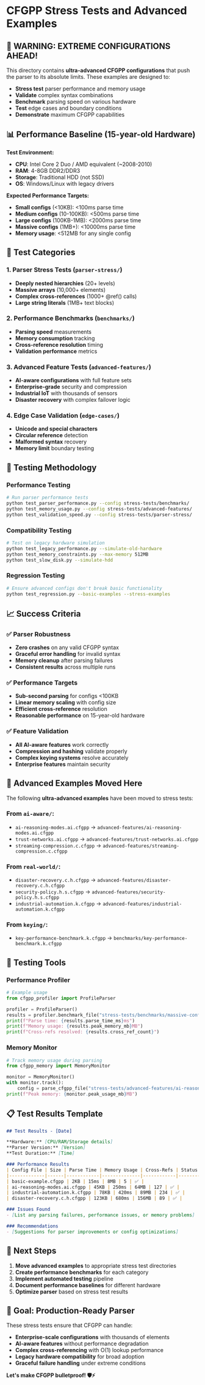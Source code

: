 # CFGPP Stress Tests and Advanced Examples

## 🚨 **WARNING: EXTREME CONFIGURATIONS AHEAD!**

This directory contains **ultra-advanced CFGPP configurations** that push the parser to its absolute limits. These examples are designed to:

- **Stress test** parser performance and memory usage
- **Validate** complex syntax combinations
- **Benchmark** parsing speed on various hardware
- **Test** edge cases and boundary conditions
- **Demonstrate** maximum CFGPP capabilities

## 📊 **Performance Baseline (15-year-old Hardware)**

**Test Environment:**
- **CPU**: Intel Core 2 Duo / AMD equivalent (~2008-2010)
- **RAM**: 4-8GB DDR2/DDR3
- **Storage**: Traditional HDD (not SSD)
- **OS**: Windows/Linux with legacy drivers

**Expected Performance Targets:**
- **Small configs** (<10KB): <100ms parse time
- **Medium configs** (10-100KB): <500ms parse time  
- **Large configs** (100KB-1MB): <2000ms parse time
- **Massive configs** (1MB+): <10000ms parse time
- **Memory usage**: <512MB for any single config

## 🧪 **Test Categories**

### **1. Parser Stress Tests** (`parser-stress/`)
- **Deeply nested hierarchies** (20+ levels)
- **Massive arrays** (10,000+ elements)
- **Complex cross-references** (1000+ @ref() calls)
- **Large string literals** (1MB+ text blocks)

### **2. Performance Benchmarks** (`benchmarks/`)
- **Parsing speed** measurements
- **Memory consumption** tracking
- **Cross-reference resolution** timing
- **Validation performance** metrics

### **3. Advanced Feature Tests** (`advanced-features/`)
- **AI-aware configurations** with full feature sets
- **Enterprise-grade** security and compression
- **Industrial IoT** with thousands of sensors
- **Disaster recovery** with complex failover logic

### **4. Edge Case Validation** (`edge-cases/`)
- **Unicode and special characters**
- **Circular reference** detection
- **Malformed syntax** recovery
- **Memory limit** boundary testing

## 🎯 **Testing Methodology**

### **Performance Testing**
```bash
# Run parser performance tests
python test_parser_performance.py --config stress-tests/benchmarks/
python test_memory_usage.py --config stress-tests/advanced-features/
python test_validation_speed.py --config stress-tests/parser-stress/
```

### **Compatibility Testing**
```bash
# Test on legacy hardware simulation
python test_legacy_performance.py --simulate-old-hardware
python test_memory_constraints.py --max-memory 512MB
python test_slow_disk.py --simulate-hdd
```

### **Regression Testing**
```bash
# Ensure advanced configs don't break basic functionality
python test_regression.py --basic-examples --stress-examples
```

## 📈 **Success Criteria**

### **✅ Parser Robustness**
- **Zero crashes** on any valid CFGPP syntax
- **Graceful error handling** for invalid syntax
- **Memory cleanup** after parsing failures
- **Consistent results** across multiple runs

### **✅ Performance Targets**
- **Sub-second parsing** for configs <100KB
- **Linear memory scaling** with config size
- **Efficient cross-reference** resolution
- **Reasonable performance** on 15-year-old hardware

### **✅ Feature Validation**
- **All AI-aware features** work correctly
- **Compression and hashing** validate properly
- **Complex keying systems** resolve accurately
- **Enterprise features** maintain security

## 🚀 **Advanced Examples Moved Here**

The following **ultra-advanced examples** have been moved to stress tests:

### **From `ai-aware/`:**
- `ai-reasoning-modes.ai.cfgpp` → `advanced-features/ai-reasoning-modes.ai.cfgpp`
- `trust-networks.ai.cfgpp` → `advanced-features/trust-networks.ai.cfgpp`
- `streaming-compression.c.cfgpp` → `advanced-features/streaming-compression.c.cfgpp`

### **From `real-world/`:**
- `disaster-recovery.c.h.cfgpp` → `advanced-features/disaster-recovery.c.h.cfgpp`
- `security-policy.h.s.cfgpp` → `advanced-features/security-policy.h.s.cfgpp`
- `industrial-automation.k.cfgpp` → `advanced-features/industrial-automation.k.cfgpp`

### **From `keying/`:**
- `key-performance-benchmark.k.cfgpp` → `benchmarks/key-performance-benchmark.k.cfgpp`

## 🔧 **Testing Tools**

### **Performance Profiler**
```python
# Example usage
from cfgpp_profiler import ProfileParser

profiler = ProfileParser()
results = profiler.benchmark_file("stress-tests/benchmarks/massive-config.cfgpp")
print(f"Parse time: {results.parse_time_ms}ms")
print(f"Memory usage: {results.peak_memory_mb}MB")
print(f"Cross-refs resolved: {results.cross_ref_count}")
```

### **Memory Monitor**
```python
# Track memory usage during parsing
from cfgpp_memory import MemoryMonitor

monitor = MemoryMonitor()
with monitor.track():
    config = parse_cfgpp_file("stress-tests/advanced-features/ai-reasoning-modes.ai.cfgpp")
print(f"Peak memory: {monitor.peak_usage_mb}MB")
```

## 📋 **Test Results Template**

```markdown
## Test Results - [Date]

**Hardware:** [CPU/RAM/Storage details]
**Parser Version:** [Version]
**Test Duration:** [Time]

### Performance Results
| Config File | Size | Parse Time | Memory Usage | Cross-Refs | Status |
|-------------|------|------------|--------------|------------|--------|
| basic-example.cfgpp | 2KB | 15ms | 8MB | 5 | ✅ |
| ai-reasoning-modes.ai.cfgpp | 45KB | 250ms | 64MB | 127 | ✅ |
| industrial-automation.k.cfgpp | 78KB | 420ms | 89MB | 234 | ✅ |
| disaster-recovery.c.h.cfgpp | 123KB | 680ms | 156MB | 89 | ✅ |

### Issues Found
- [List any parsing failures, performance issues, or memory problems]

### Recommendations
- [Suggestions for parser improvements or config optimizations]
```

## 🎯 **Next Steps**

1. **Move advanced examples** to appropriate stress test directories
2. **Create performance benchmarks** for each category
3. **Implement automated testing** pipeline
4. **Document performance baselines** for different hardware
5. **Optimize parser** based on stress test results

## 🌟 **Goal: Production-Ready Parser**

These stress tests ensure that CFGPP can handle:
- **Enterprise-scale configurations** with thousands of elements
- **AI-aware features** without performance degradation  
- **Complex cross-referencing** with O(1) lookup performance
- **Legacy hardware compatibility** for broad adoption
- **Graceful failure handling** under extreme conditions

**Let's make CFGPP bulletproof! 🛡️⚡**

